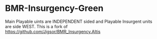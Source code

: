 # BMR-Insurgency-Green
Main Playable uints are INDEPENDENT sided and Playable Insurgent units are side WEST.
This is a fork of https://github.com/Jigsor/BMR_Insurgency.Altis

